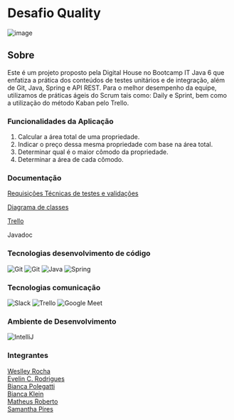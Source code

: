 # Desafio Quality

![image](https://user-images.githubusercontent.com/108008639/178047534-f8aabf31-d08c-422c-a55c-a4dec1232b4e.png)

## Sobre

Este é um projeto proposto pela Digital House no Bootcamp IT Java 6 que enfatiza a prática dos conteúdos de testes unitários e de integração, além de Git, Java, Spring e API REST. Para o melhor desempenho da equipe, utilizamos de práticas ágeis do Scrum tais como: Daily e Sprint, bem como a utilização do método Kaban pelo Trello.

### Funcionalidades da Aplicação

1. Calcular a área total de uma propriedade.
2. Indicar o preço dessa mesma propriedade com base na área total.
3. Determinar qual é o maior cômodo da propriedade.
4. Determinar a área de cada cômodo.

### Documentação

[Requisições Técnicas de testes e validações](https://drive.google.com/drive/folders/15A9VwpNQ0B1xoOJJCja7peX6vH3ehdSU)

[Diagrama de classes](https://app.diagrams.net/#G1ctjuq3gwWTsT2hp8kiocxGNbKj0yXEdo)

[Trello](https://trello.com/b/FC5XCp53/testing-desafio)

Javadoc

### Tecnologias desenvolvimento de código

<img src="https://img.icons8.com/color/48/000000/git.png" title= "Git"/>  <img src="https://img.icons8.com/ios-glyphs/48/000000/github.png" title= "Git"/>  <img src="https://img.icons8.com/color/48/000000/java-coffee-cup-logo--v1.png" title= "Java"/>  <img src="https://img.icons8.com/color/48/000000/spring-logo.png" title= "Spring"/>  

### Tecnologias comunicação

<img src="https://img.icons8.com/color/48/000000/slack-new.png" title= "Slack"/> <img src="https://img.icons8.com/color/48/000000/trello.png" title= "Trello"/> <img src="https://img.icons8.com/color/48/000000/google-meet.png" title= "Google Meet"/>

### Ambiente de Desenvolvimento

<img src="https://img.icons8.com/color/48/000000/intellij-idea.png" title="IntelliJ"/>

### Integrantes
[Weslley Rocha](https://github.com/WeslleyRocha)<br> 
[Evelin C. Rodrigues](https://github.com/everodrigues)<br>
[Bianca Polegatti](https://github.com/biancapolegatti)<br> 
[Bianca Klein](https://github.com/bischmitt98)<br>
[Matheus Roberto](https://github.com/matheusaalves)<br>
[Samantha Pires](https://github.com/SamanthaPiresLuchmannLeal)<br>
